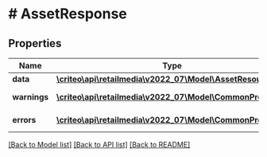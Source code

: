 # # AssetResponse

## Properties

Name | Type | Description | Notes
------------ | ------------- | ------------- | -------------
**data** | [**\criteo\api\retailmedia\v2022_07\Model\AssetResource**](AssetResource.md) |  | [optional]
**warnings** | [**\criteo\api\retailmedia\v2022_07\Model\CommonProblem[]**](CommonProblem.md) |  | [optional] [readonly]
**errors** | [**\criteo\api\retailmedia\v2022_07\Model\CommonProblem[]**](CommonProblem.md) |  | [optional] [readonly]

[[Back to Model list]](../../README.md#models) [[Back to API list]](../../README.md#endpoints) [[Back to README]](../../README.md)
